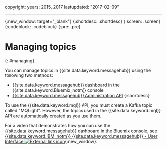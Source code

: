 copyright:
  years: 2015, 2017
lastupdated: "2017-02-09"

---

{:new_window: target="_blank"}
{:shortdesc: .shortdesc}
{:screen: .screen}
{:codeblock: .codeblock}
{:pre: .pre}

# Managing topics
{: #managing}

You can manage topics in {{site.data.keyword.messagehub}} using
the following two methods:

* {{site.data.keyword.messagehub}} dashboard in the {{site.data.keyword.Bluemix_notm}} console
* [{{site.data.keyword.messagehub}} Administration API](/docs/services/MessageHub/messagehub037.html)
{:shortdesc}

To use the {{site.data.keyword.mql}} API, you must create a
Kafka topic called "MQLight". However, the topics used in the {{site.data.keyword.mql}} API are automatically created as you use them.

For a video that demonstrates how you can use the {{site.data.keyword.messagehub}} dashboard in the Bluemix console, see [{{site.data.keyword.IBM_notm}} {{site.data.keyword.messagehub}} - User Interface ![External link icon](../icons/launch-glyph.svg "External link icon")](https://www.youtube.com/watch?v=lZulxqv_rHc){:new_window}.
